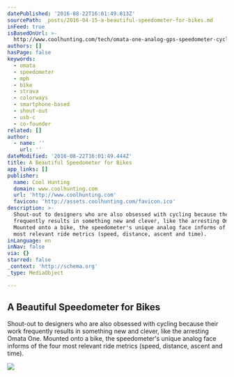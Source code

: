 ```yaml
---
datePublished: '2016-08-22T16:01:49.813Z'
sourcePath: _posts/2016-04-15-a-beautiful-speedometer-for-bikes.md
inFeed: true
isBasedOnUrl: >-
  http://www.coolhunting.com/tech/omata-one-analog-gps-speedometer-cycling-kickstarter
authors: []
hasPage: false
keywords:
  - omata
  - speedometer
  - mph
  - bike
  - strava
  - colorways
  - smartphone-based
  - shout-out
  - usb-c
  - co-founder
related: []
author:
  - name: ''
    url: ''
dateModified: '2016-08-22T16:01:49.444Z'
title: A Beautiful Speedometer for Bikes
app_links: []
publisher:
  name: Cool Hunting
  domain: www.coolhunting.com
  url: 'http://www.coolhunting.com'
  favicon: 'http://assets.coolhunting.com/favicon.ico'
description: >-
  Shout-out to designers who are also obsessed with cycling because their work
  frequently results in something new and clever, like the arresting Omata One.
  Mounted onto a bike, the speedometer's unique analog face informs of the four
  most relevant ride metrics (speed, distance, ascent and time).
inLanguage: en
inNav: false
via: {}
starred: false
_context: 'http://schema.org'
_type: MediaObject

---
```

<article style=""><h1>A Beautiful Speedometer for Bikes</h1><p>Shout-out to designers who are also obsessed with cycling because their work frequently results in something new and clever, like the arresting Omata One. Mounted onto a bike, the speedometer's unique analog face informs of the four most relevant ride metrics (speed, distance, ascent and time).</p><img src="https://s3-us-west-2.amazonaws.com/the-grid-img/p/d105236023603a813c26d257fbe058ad72b3f663.jpg" /></article>